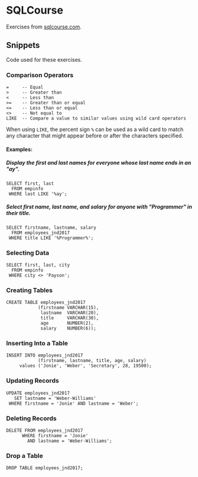 # SQLCourse

Exercises from [sqlcourse.com](http://www.sqlcourse.com).

## Snippets

Code used for these exercises.

### Comparison Operators

```
=     -- Equal
>     -- Greater than
<     -- Less than
>=    -- Greater than or equal
<=    -- Less than or equal
<>    -- Not equal to
LIKE  -- Compare a value to similar values using wild card operators
```

When using `LIKE`, the percent sign `%` can be used as a wild card to match any character that might appear before or after the characters specified.

#### Examples:

##### Display the first and last names for everyone whose last name ends in an "ay".

```
SELECT first, last
  FROM empinfo
 WHERE last LIKE '%ay';
```

##### Select first name, last name, and salary for anyone with "Programmer" in their title.

```
SELECT firstname, lastname, salary
  FROM employees_jnd2017
 WHERE title LIKE '%Programmer%';
```

### Selecting Data

```
SELECT first, last, city
  FROM empinfo
 WHERE city <> 'Payson';
```

### Creating Tables

```
CREATE TABLE employees_jnd2017
            (firstname VARCHAR(15),
             lastname  VARCHAR(20),
             title     VARCHAR(30),
             age       NUMBER(2),
             salary    NUMBER(6));
```

### Inserting Into a Table

```
INSERT INTO employees_jnd2017
            (firstname, lastname, title, age, salary)
     values ('Jonie', 'Weber', 'Secretary', 28, 19500);
```

### Updating Records

```
UPDATE employees_jnd2017
   SET lastname = 'Weber-Williams'
 WHERE firstname = 'Jonie' AND lastname = 'Weber';
```

### Deleting Records

```
DELETE FROM employees_jnd2017
      WHERE firstname = 'Jonie'
        AND lastname = 'Weber-Williams';
```

### Drop a Table

```
DROP TABLE employees_jnd2017;
```
